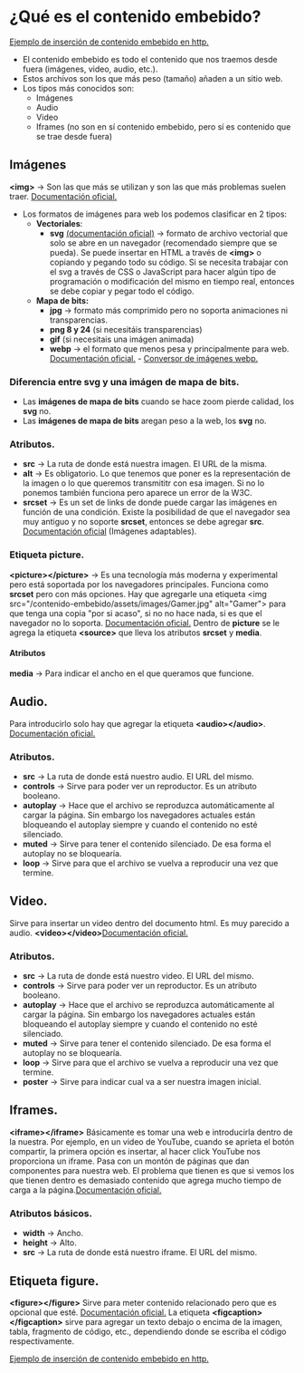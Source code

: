 ﻿# ¿Qué es el contenido embebido?

[Ejemplo de inserción de contenido embebido en http.](https://github.com/Juan122113/curso-html-2022/blob/main/contenido-embebido/contenido%20embebido.html)

+ El contenido embebido es todo el contenido que nos traemos desde fuera (imágenes, video, audio, etc.).
+ Estos archivos son los que más peso (tamaño) añaden a un sitio web.
+ Los tipos más conocidos son:
    + Imágenes
    + Audio
    + Video
    + Iframes (no son en sí contenido embebido, pero sí es contenido que se trae desde fuera)

## Imágenes

**\<img>** -> Son las que más se utilizan y son las que más problemas suelen traer. [Documentación oficial.](https://developer.mozilla.org/es/docs/Web/HTML/Element/img)

+ Los formatos de imágenes para web los podemos clasificar en 2 tipos:
    + __Vectoriales__:
        + **svg** [(documentación oficial)](https://developer.mozilla.org/es/docs/Web/SVG) -> formato de archivo vectorial que solo se abre en un navegador (recomendado siempre que se pueda). Se puede insertar en HTML a través de **\<img>** o copiando y pegando todo su código. Si se necesita trabajar con el svg a través de CSS o JavaScript para hacer algún tipo de programación o modificación del mismo en tiempo real, entonces se debe copiar y pegar todo el código.
    + __Mapa de bits:__
        + **jpg** -> formato más comprimido pero no soporta animaciones ni transparencias.
        + __png 8 y 24__ (si necesitáis transparencias)
        + **gif** (si necesitais una imágen animada)
        + __webp__ -> el formato que menos pesa y principalmente para web. [Documentación oficial.](https://developers.google.com/speed/webp) - [Conversor de imágenes webp.](https://imagen.online-convert.com/es/convertir-a-webp)

### Diferencia entre svg y una imágen de mapa de bits.

+ Las __imágenes de mapa de bits__ cuando se hace zoom pierde calidad, los **svg** no.
+ Las __imágenes de mapa de bits__ aregan peso a la web, los **svg** no.

### Atributos.

+ **src** -> La ruta de donde está nuestra imagen. El URL de la misma.
+ **alt** -> Es obligatorio. Lo que tenemos que poner es la representación de la imagen o lo que queremos transmititr con esa imagen. Si no lo ponemos también funciona pero aparece un error de la W3C.
+ **srcset** -> Es un set de links de donde puede cargar las imágenes en función de una condición. Existe la posibilidad de que el navegador sea muy antiguo y no soporte **srcset**, entonces se debe agregar **src**. [Documentación oficial](https://developer.mozilla.org/es/docs/Learn/HTML/Multimedia_and_embedding/Responsive_images) (Imágenes adaptables).

### Etiqueta picture.

**\<picture>\</picture>** -> Es una tecnología más moderna y experimental pero está soportada por los navegadores principales. Funciona como __srcset__ pero con más opciones. Hay que agregarle una etiqueta \<img  src="/contenido-embebido/assets/images/Gamer.jpg"  alt="Gamer"> para que tenga una copia "por si acaso", si no no hace nada, si es que el navegador no lo soporta. [Documentación oficial.](https://developer.mozilla.org/es/docs/Web/HTML/Element/picture)
Dentro de **picture** se le agrega la etiqueta **\<source>** que lleva los atributos __srcset__ y __media__.

#### Atributos

**media** -> Para indicar el ancho en el  que queramos que funcione.

## Audio.

Para introducirlo solo hay que agregar la etiqueta **\<audio>\</audio>**. [Documentación oficial.](https://developer.mozilla.org/es/docs/Web/HTML/Element/audio)

### Atributos.

+ **src** -> La ruta de donde está nuestro audio. El URL del mismo.
+ **controls** -> Sirve para poder ver un reproductor. Es un atributo booleano.
+ **autoplay** -> Hace que el archivo se reproduzca automáticamente al cargar la página. Sin embargo los navegadores actuales están bloqueando el autoplay siempre y cuando el contenido no esté silenciado.
+ **muted** -> Sirve para tener el contenido silenciado. De esa forma el autoplay no se bloquearía.
+ **loop** -> Sirve para que el archivo se vuelva a reproducir una vez que termine.

## Video.

Sirve para insertar un video dentro del documento html. Es muy parecido a audio. **\<video>\</video>**[Documentación oficial.](https://developer.mozilla.org/es/docs/Web/HTML/Element/video)

### Atributos.

+ **src** -> La ruta de donde está nuestro video. El URL del mismo.
+  **controls** -> Sirve para poder ver un reproductor. Es un atributo booleano.
+  **autoplay** -> Hace que el archivo se reproduzca automáticamente al cargar la página. Sin embargo los navegadores actuales están bloqueando el autoplay siempre y cuando el contenido no esté silenciado.
+ **muted** -> Sirve para tener el contenido silenciado. De esa forma el autoplay no se bloquearía.
+ **loop** -> Sirve para que el archivo se vuelva a reproducir una vez que termine.
+ **poster** -> Sirve para indicar cual va a ser nuestra imagen inicial.

## Iframes.

**\<iframe>\</iframe>** Básicamente es tomar una web e introducirla dentro de la nuestra. Por ejemplo, en un video de YouTube, cuando se aprieta el botón compartir, la primera opción es insertar, al hacer click YouTube nos proporciona un iframe. Pasa con un montón de páginas que dan componentes para nuestra web. El problema que tienen es que si vemos los que tienen dentro es demasiado contenido que agrega mucho tiempo de carga a la página.[Documentación oficial.](https://developer.mozilla.org/es/docs/Web/HTML/Element/iframe)

### Atributos básicos.

+ **width** -> Ancho.
+ **height** -> Alto.
+ **src** -> La ruta de donde está nuestro iframe. El URL del mismo.

## Etiqueta figure.

**\<figure>\</figure>** Sirve para meter contenido relacionado pero que es opcional que esté. [Documentación oficial.](https://developer.mozilla.org/es/docs/Web/HTML/Element/figure)
La etiqueta __\<figcaption>\</figcaption>__ sirve para agregar un texto debajo o encima de la imagen, tabla, fragmento de código, etc., dependiendo donde se escriba el código respectivamente.

[Ejemplo de inserción de contenido embebido en http.](https://github.com/Juan122113/curso-html-2022/blob/main/contenido-embebido/contenido%20embebido.html)



